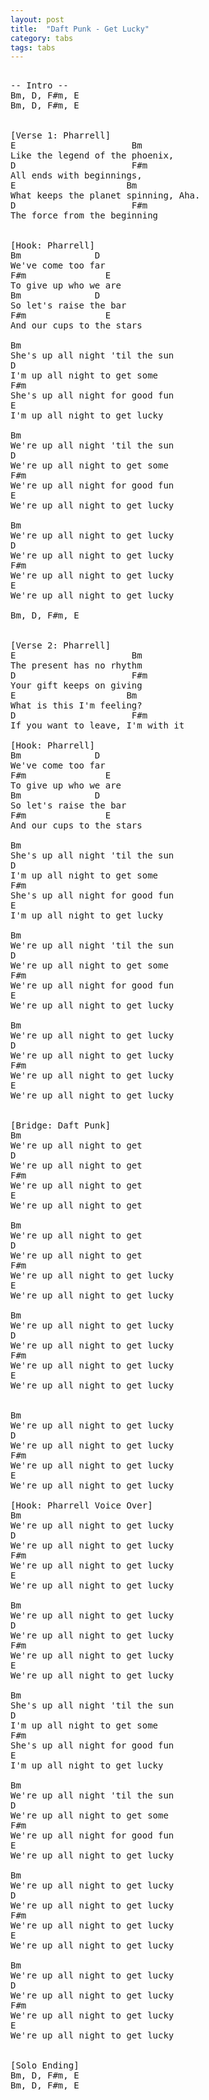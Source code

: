 ```yaml
---
layout: post
title:  "Daft Punk - Get Lucky"
category: tabs
tags: tabs
---
```

<pre>

-- Intro --
Bm, D, F#m, E
Bm, D, F#m, E


[Verse 1: Pharrell]
E                      Bm          
Like the legend of the phoenix,
D                      F#m
All ends with beginnings, 
E                     Bm
What keeps the planet spinning, Aha.
D                      F#m
The force from the beginning


[Hook: Pharrell]
Bm              D
We've come too far
F#m               E
To give up who we are
Bm              D
So let's raise the bar
F#m               E
And our cups to the stars

Bm                 
She's up all night 'til the sun
D                       
I'm up all night to get some
F#m 
She's up all night for good fun
E
I'm up all night to get lucky

Bm  
We're up all night 'til the sun
D  
We're up all night to get some
F#m 
We're up all night for good fun
E
We're up all night to get lucky 

Bm 
We're up all night to get lucky
D   
We're up all night to get lucky 
F#m 
We're up all night to get lucky 
E
We're up all night to get lucky 

Bm, D, F#m, E


[Verse 2: Pharrell]
E                      Bm  
The present has no rhythm
D                      F#m
Your gift keeps on giving
E                     Bm
What is this I'm feeling?
D                      F#m
If you want to leave, I'm with it

[Hook: Pharrell]
Bm              D
We've come too far
F#m               E
To give up who we are
Bm              D
So let's raise the bar
F#m               E
And our cups to the stars

Bm                 
She's up all night 'til the sun
D                       
I'm up all night to get some
F#m 
She's up all night for good fun
E
I'm up all night to get lucky

Bm  
We're up all night 'til the sun
D  
We're up all night to get some
F#m 
We're up all night for good fun
E
We're up all night to get lucky 

Bm 
We're up all night to get lucky
D   
We're up all night to get lucky 
F#m 
We're up all night to get lucky 
E
We're up all night to get lucky 


[Bridge: Daft Punk]
Bm  
We're up all night to get
D
We're up all night to get
F#m 
We're up all night to get 
E
We're up all night to get 

Bm  
We're up all night to get
D
We're up all night to get
F#m 
We're up all night to get lucky
E
We're up all night to get lucky

Bm  
We're up all night to get lucky
D
We're up all night to get lucky
F#m 
We're up all night to get lucky
E
We're up all night to get lucky


Bm  
We're up all night to get lucky
D
We're up all night to get lucky
F#m 
We're up all night to get lucky
E
We're up all night to get lucky

[Hook: Pharrell Voice Over]
Bm  
We're up all night to get lucky
D
We're up all night to get lucky
F#m 
We're up all night to get lucky
E
We're up all night to get lucky

Bm  
We're up all night to get lucky
D
We're up all night to get lucky
F#m 
We're up all night to get lucky
E
We're up all night to get lucky

Bm                 
She's up all night 'til the sun
D                       
I'm up all night to get some
F#m 
She's up all night for good fun
E
I'm up all night to get lucky

Bm  
We're up all night 'til the sun
D  
We're up all night to get some
F#m 
We're up all night for good fun
E
We're up all night to get lucky 

Bm 
We're up all night to get lucky
D   
We're up all night to get lucky 
F#m 
We're up all night to get lucky 
E
We're up all night to get lucky 

Bm 
We're up all night to get lucky
D   
We're up all night to get lucky 
F#m 
We're up all night to get lucky 
E
We're up all night to get lucky 


[Solo Ending]
Bm, D, F#m, E
Bm, D, F#m, E


</pre>
